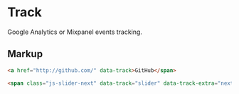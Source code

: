# Track

Google Analytics or Mixpanel events tracking.

## Markup

```html
<a href="http://github.com/" data-track>GitHub</span>
```

```html
<span class="js-slider-next" data-track="slider" data-track-extra="next">Next</span>
```
